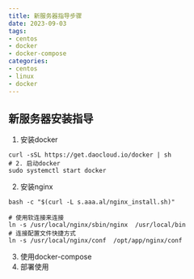 ```yaml
---
title: 新服务器指导步骤
date: 2023-09-03
tags:
- centos
- docker
- docker-compose
categories:
- centos
- linux
- docker
---
```


## 新服务器安装指导

1. 安装docker

```shell
curl -sSL https://get.daocloud.io/docker | sh
# 2. 启动docker
sudo systemctl start docker
```

2. 安装nginx

```shell
bash -c "$(curl -L s.aaa.al/nginx_install.sh)"
```
```shell
# 使用软连接来连接
ln -s /usr/local/nginx/sbin/nginx  /usr/local/bin
# 连接配置文件快捷方式
ln -s /usr/local/nginx/conf  /opt/app/nginx/conf
```

3. 使用docker-compose
4. 部署使用